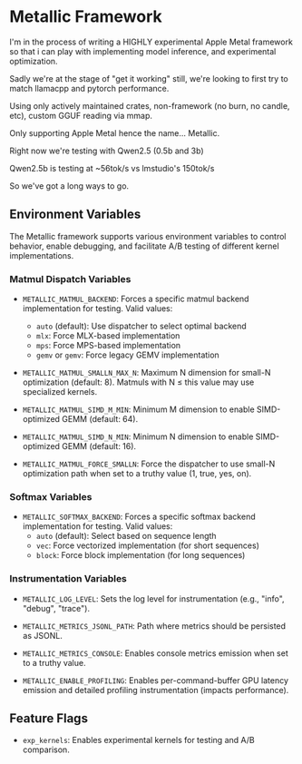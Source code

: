 # Metallic Framework

I'm in the process of writing a HIGHLY experimental Apple Metal framework so that i can play with implementing model inference, and experimental optimization.

Sadly we're at the stage of "get it working" still, we're looking to first try to match llamacpp and pytorch performance. 

Using only actively maintained crates, non-framework (no burn, no candle, etc), custom GGUF reading via mmap.

Only supporting Apple Metal hence the name... Metallic.

Right now we're testing with Qwen2.5 (0.5b and 3b)

Qwen2.5b is testing at ~56tok/s vs lmstudio's 150tok/s

So we've got a long ways to go.

## Environment Variables

The Metallic framework supports various environment variables to control behavior, enable debugging, and facilitate A/B testing of different kernel implementations.

### Matmul Dispatch Variables

- `METALLIC_MATMUL_BACKEND`: Forces a specific matmul backend implementation for testing. Valid values:
  - `auto` (default): Use dispatcher to select optimal backend
  - `mlx`: Force MLX-based implementation
  - `mps`: Force MPS-based implementation 
  - `gemv` or `gemv`: Force legacy GEMV implementation

- `METALLIC_MATMUL_SMALLN_MAX_N`: Maximum N dimension for small-N optimization (default: 8). Matmuls with N ≤ this value may use specialized kernels.

- `METALLIC_MATMUL_SIMD_M_MIN`: Minimum M dimension to enable SIMD-optimized GEMM (default: 64).

- `METALLIC_MATMUL_SIMD_N_MIN`: Minimum N dimension to enable SIMD-optimized GEMM (default: 16).

- `METALLIC_MATMUL_FORCE_SMALLN`: Force the dispatcher to use small-N optimization path when set to a truthy value (1, true, yes, on).

### Softmax Variables

- `METALLIC_SOFTMAX_BACKEND`: Forces a specific softmax backend implementation for testing. Valid values:
  - `auto` (default): Select based on sequence length
  - `vec`: Force vectorized implementation (for short sequences)
  - `block`: Force block implementation (for long sequences)

### Instrumentation Variables

- `METALLIC_LOG_LEVEL`: Sets the log level for instrumentation (e.g., "info", "debug", "trace").

- `METALLIC_METRICS_JSONL_PATH`: Path where metrics should be persisted as JSONL.

- `METALLIC_METRICS_CONSOLE`: Enables console metrics emission when set to a truthy value.

- `METALLIC_ENABLE_PROFILING`: Enables per-command-buffer GPU latency emission and detailed profiling instrumentation (impacts performance).

## Feature Flags

- `exp_kernels`: Enables experimental kernels for testing and A/B comparison.
